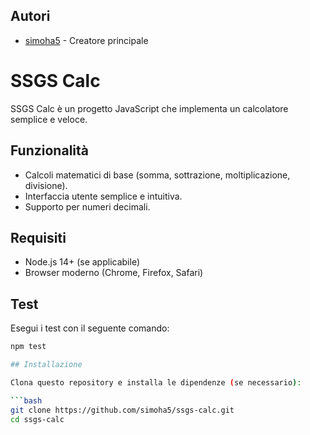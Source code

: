 ## Autori
- [simoha5](https://github.com/simoha5) - Creatore principale
  
# SSGS Calc

SSGS Calc è un progetto JavaScript che implementa un calcolatore semplice e veloce.

## Funzionalità
- Calcoli matematici di base (somma, sottrazione, moltiplicazione, divisione).
- Interfaccia utente semplice e intuitiva.
- Supporto per numeri decimali.



## Requisiti
- Node.js 14+ (se applicabile)
- Browser moderno (Chrome, Firefox, Safari)

## Test
Esegui i test con il seguente comando:
```bash
npm test

## Installazione

Clona questo repository e installa le dipendenze (se necessario):

```bash
git clone https://github.com/simoha5/ssgs-calc.git
cd ssgs-calc


